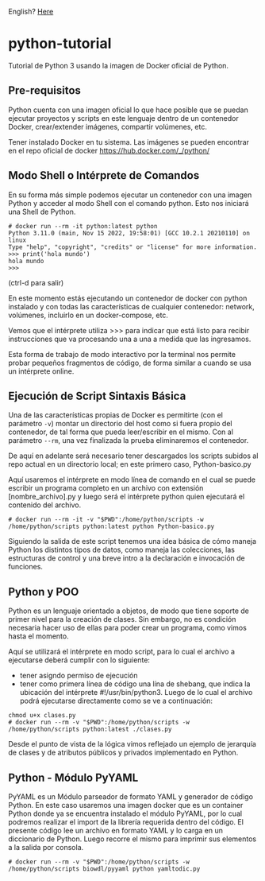 English? [Here](README.md)

# python-tutorial

Tutorial de Python 3 usando la imagen de Docker oficial de Python.

## Pre-requisitos

Python cuenta con una imagen oficial lo que hace posible que se puedan ejecutar proyectos y scripts en este lenguaje dentro de un contenedor Docker, crear/extender imágenes, compartir volúmenes, etc.

Tener instalado Docker en tu sistema.
Las imágenes se pueden encontrar en el repo oficial de docker https://hub.docker.com/_/python/

## Modo Shell o Intérprete de Comandos

En su forma más simple podemos ejecutar un contenedor con una imagen Python y acceder al modo Shell con el comando python. Esto nos iniciará una Shell de Python.

```console
# docker run --rm -it python:latest python
Python 3.11.0 (main, Nov 15 2022, 19:58:01) [GCC 10.2.1 20210110] on linux
Type "help", "copyright", "credits" or "license" for more information.
>>> print('hola mundo')
hola mundo
>>>
```

(ctrl-d para salir)

En este momento estás ejecutando un contenedor de docker con python instalado y con todas las características de cualquier contenedor: network, volúmenes, incluirlo en un docker-compose, etc.

Vemos que el intérprete utiliza >>> para indicar que está listo para recibir instrucciones que va procesando una a una a medida que las ingresamos.

Esta forma de trabajo de modo interactivo por la terminal nos permite probar pequeños fragmentos de código, de forma similar a cuando se usa un intérprete online.

## Ejecución de Script Sintaxis Básica

Una de las características propias de Docker es permitirte (con el parámetro `-v`) montar un directorio del host como si fuera propio del contenedor, de tal forma que pueda leer/escribir en el mismo. Con al parámetro `--rm`, una vez finalizada la prueba eliminaremos el contenedor.

De aquí en adelante será necesario tener descargados los scripts subidos al repo actual en un directorio local; en este primero caso, Python-basico.py

Aquí usaremos el intérprete en modo línea de comando en el cual se puede escribir un programa completo en un archivo con extensión [nombre_archivo].py y luego será el intérprete python quien ejecutará el contenido del archivo.

```console
# docker run --rm -it -v "$PWD":/home/python/scripts -w /home/python/scripts python:latest python Python-basico.py
```

Siguiendo la salida de este script tenemos una idea básica de cómo maneja Python los distintos tipos de datos, como maneja las colecciones, las estructuras de control y una breve intro a la declaración e invocación de funciones.

## Python y POO

Python es un lenguaje orientado a objetos, de modo que tiene soporte de primer nivel para la creación de clases. Sin embargo, no es condición necesaria hacer uso de ellas para poder crear un programa, como vimos hasta el momento. 

Aquí se utilizará el intérprete en modo script, para lo cual el archivo a ejecutarse deberá cumplir con lo siguiente:
- tener asigndo permiso de ejecución
- tener como primera línea de código una lína de shebang, que indica la ubicación del intérprete
#!/usr/bin/python3.
Luego de lo cual el archivo podrá ejecutarse directamente como se ve a continuación:

```console
chmod u+x clases.py
# docker run --rm -v "$PWD":/home/python/scripts -w /home/python/scripts python:latest ./clases.py
```
Desde el punto de vista de la lógica vimos reflejado un ejemplo de jerarquía de clases y de atributos públicos y privados implementado en Python.

## Python - Módulo PyYAML

PyYAML es un Módulo parseador de formato YAML y generador de código Python. 
En este caso usaremos una imagen docker que es un container Python donde ya se encuentra instalado el módulo PyYAML, por lo cual podremos realizar el import de la librería requerida dentro del código. 
El presente código lee un archivo en formato YAML y lo carga en un diccionario de Python. Luego recorre el mismo para imprimir sus elementos a la salida por consola.

```console
# docker run --rm -v "$PWD":/home/python/scripts -w /home/python/scripts biowdl/pyyaml python yamltodic.py
```
